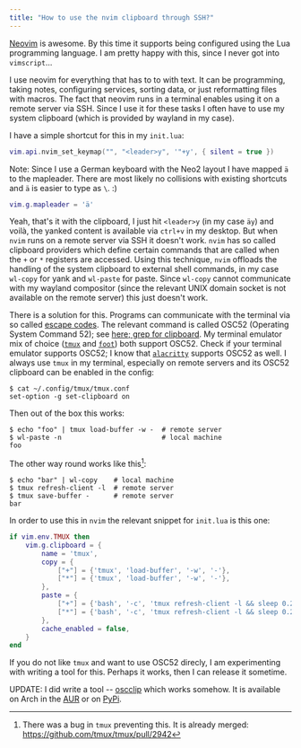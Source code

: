 ```yaml
---
title: "How to use the nvim clipboard through SSH?"
---
```


[Neovim](https://neovim.io/) is awesome.
By this time it supports being configured using the Lua programming language.
I am pretty happy with this, since I never got into `vimscript`…

I use neovim for everything that has to to with text.
It can be programming, taking notes, configuring services, sorting data, or just reformatting files with macros.
The fact that neovim runs in a terminal enables using it on a remote server via SSH.
Since I use it for these tasks I often have to use my system clipboard (which is provided by wayland in my case).

I have a simple shortcut for this in my `init.lua`:

```lua
vim.api.nvim_set_keymap("", "<leader>y", '"+y', { silent = true })
```

Note: Since I use a German keyboard with the Neo2 layout I have mapped `ä` to the mapleader.
There are most likely no collisions with existing shortcuts and `ä` is easier to type as `\`. :)

```lua
vim.g.mapleader = 'ä'
```

Yeah, that's it with the clipboard, I just hit `<leader>y` (in my case `äy`) and voilà, the yanked content is available via `ctrl+v` in my desktop.
But when `nvim` runs on a remote server via SSH it doesn't work.
`nvim` has so called clipboard providers which define certain commands that are called when the `+` or `*` registers are accessed.
Using this technique, `nvim` offloads the handling of the system clipboard to external shell commands, in my case `wl-copy` for yank and `wl-paste` for paste.
Since `wl-copy` cannot communicate with my wayland compositor (since the relevant UNIX domain socket is not available on the remote server) this just doesn't work.

There is a solution for this.
Programs can communicate with the terminal via so called [escape codes](https://en.wikipedia.org/wiki/ANSI_escape_code).
The relevant command is called OSC52 (Operating System Command 52); see [here; grep for clipboard](https://www.xfree86.org/4.8.0/ctlseqs.html).
My terminal emulator mix of choice ([`tmux`](https://github.com/tmux/tmux) and [`foot`](https://codeberg.org/dnkl/foot)) both support OSC52.
Check if your terminal emulator supports OSC52; I know that [`alacritty`](https://github.com/alacritty/alacritty) supports OSC52 as well.
I always use `tmux` in my terminal, especially on remote servers and its OSC52 clipboard can be enabled in the config:

```
$ cat ~/.config/tmux/tmux.conf
set-option -g set-clipboard on
```

Then out of the box this works:

```
$ echo "foo" | tmux load-buffer -w -  # remote server
$ wl-paste -n                         # local machine
foo
```

The other way round works like this[^1]:

```
$ echo "bar" | wl-copy    # local machine
$ tmux refresh-client -l  # remote server
$ tmux save-buffer -      # remote server
bar
```

In order to use this in `nvim` the relevant snippet for `init.lua` is this one:

```lua
if vim.env.TMUX then
    vim.g.clipboard = {
        name = 'tmux',
        copy = {
            ["+"] = {'tmux', 'load-buffer', '-w', '-'},
            ["*"] = {'tmux', 'load-buffer', '-w', '-'},
        },
        paste = {
            ["+"] = {'bash', '-c', 'tmux refresh-client -l && sleep 0.2 && tmux save-buffer -'},
            ["*"] = {'bash', '-c', 'tmux refresh-client -l && sleep 0.2 && tmux save-buffer -'},
        },
        cache_enabled = false,
    }
end
```

If you do not like `tmux` and want to use OSC52 direcly, I am experimenting with writing a tool for this.
Perhaps it works, then I can release it sometime.

UPDATE: I did write a tool -- [oscclip](https://github.com/rumpelsepp/oscclip) which works somehow.
It is available on Arch in the [AUR](https://aur.archlinux.org/packages/oscclip/) or on [PyPi](https://pypi.org/project/oscclip/).

[^1]: There was a bug in `tmux` preventing this. It is already merged: https://github.com/tmux/tmux/pull/2942
